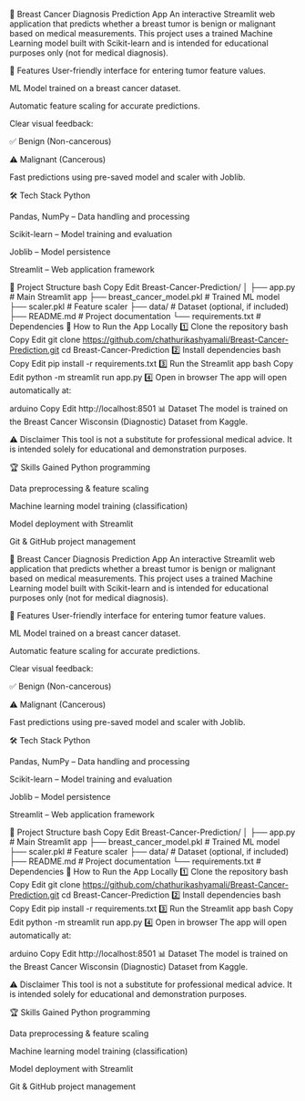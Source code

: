 🔬 Breast Cancer Diagnosis Prediction App
An interactive Streamlit web application that predicts whether a breast tumor is benign or malignant based on medical measurements.
This project uses a trained Machine Learning model built with Scikit-learn and is intended for educational purposes only (not for medical diagnosis).

📌 Features
User-friendly interface for entering tumor feature values.

ML Model trained on a breast cancer dataset.

Automatic feature scaling for accurate predictions.

Clear visual feedback:

✅ Benign (Non-cancerous)

⚠️ Malignant (Cancerous)

Fast predictions using pre-saved model and scaler with Joblib.

🛠 Tech Stack
Python

Pandas, NumPy – Data handling and processing

Scikit-learn – Model training and evaluation

Joblib – Model persistence

Streamlit – Web application framework

📂 Project Structure
bash
Copy
Edit
Breast-Cancer-Prediction/
│
├── app.py                  # Main Streamlit app
├── breast_cancer_model.pkl # Trained ML model
├── scaler.pkl              # Feature scaler
├── data/                   # Dataset (optional, if included)
├── README.md               # Project documentation
└── requirements.txt        # Dependencies
🚀 How to Run the App Locally
1️⃣ Clone the repository
bash
Copy
Edit
git clone https://github.com/chathurikashyamali/Breast-Cancer-Prediction.git
cd Breast-Cancer-Prediction
2️⃣ Install dependencies
bash
Copy
Edit
pip install -r requirements.txt
3️⃣ Run the Streamlit app
bash
Copy
Edit
python -m streamlit run app.py
4️⃣ Open in browser
The app will open automatically at:

arduino
Copy
Edit
http://localhost:8501
📊 Dataset
The model is trained on the Breast Cancer Wisconsin (Diagnostic) Dataset from Kaggle.

⚠️ Disclaimer
This tool is not a substitute for professional medical advice.
It is intended solely for educational and demonstration purposes.

🏆 Skills Gained
Python programming

Data preprocessing & feature scaling

Machine learning model training (classification)

Model deployment with Streamlit

Git & GitHub project management

🔬 Breast Cancer Diagnosis Prediction App
An interactive Streamlit web application that predicts whether a breast tumor is benign or malignant based on medical measurements.
This project uses a trained Machine Learning model built with Scikit-learn and is intended for educational purposes only (not for medical diagnosis).

📌 Features
User-friendly interface for entering tumor feature values.

ML Model trained on a breast cancer dataset.

Automatic feature scaling for accurate predictions.

Clear visual feedback:

✅ Benign (Non-cancerous)

⚠️ Malignant (Cancerous)

Fast predictions using pre-saved model and scaler with Joblib.

🛠 Tech Stack
Python

Pandas, NumPy – Data handling and processing

Scikit-learn – Model training and evaluation

Joblib – Model persistence

Streamlit – Web application framework

📂 Project Structure
bash
Copy
Edit
Breast-Cancer-Prediction/
│
├── app.py                  # Main Streamlit app
├── breast_cancer_model.pkl # Trained ML model
├── scaler.pkl              # Feature scaler
├── data/                   # Dataset (optional, if included)
├── README.md               # Project documentation
└── requirements.txt        # Dependencies
🚀 How to Run the App Locally
1️⃣ Clone the repository
bash
Copy
Edit
git clone https://github.com/chathurikashyamali/Breast-Cancer-Prediction.git
cd Breast-Cancer-Prediction
2️⃣ Install dependencies
bash
Copy
Edit
pip install -r requirements.txt
3️⃣ Run the Streamlit app
bash
Copy
Edit
python -m streamlit run app.py
4️⃣ Open in browser
The app will open automatically at:

arduino
Copy
Edit
http://localhost:8501
📊 Dataset
The model is trained on the Breast Cancer Wisconsin (Diagnostic) Dataset from Kaggle.

⚠️ Disclaimer
This tool is not a substitute for professional medical advice.
It is intended solely for educational and demonstration purposes.

🏆 Skills Gained
Python programming

Data preprocessing & feature scaling

Machine learning model training (classification)

Model deployment with Streamlit

Git & GitHub project management

